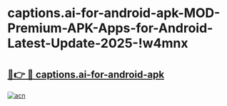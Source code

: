 # captions.ai-for-android-apk-MOD-Premium-APK-Apps-for-Android-Latest-Update-2025-!w4mnx

# <h2><a href="https://6k78e4.esa.edu.pl?title=captions.ai-for-android-apk&ref=w4mnx">🔗👉 🔴 captions.ai-for-android-apk</a></h2>

[![acn](https://github.com/user-attachments/assets/0f9c940e-d8b0-45ae-aac7-cd30a18b3e1c)](https://6k78e4.esa.edu.pl?title=captions.ai-for-android-apk&ref=w4mnx)

